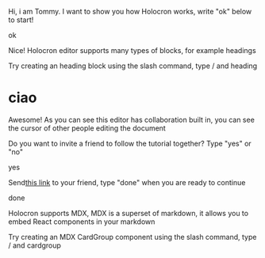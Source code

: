 Hi, i am Tommy. I want to show you how Holocron works, write "ok" below to start!

ok

Nice! Holocron editor supports many types of blocks, for example headings

Try creating an heading block using the slash command, type / and heading

# ciao

Awesome! As you can see this editor has collaboration built in, you can see the cursor of other people editing the document

Do you want to invite a friend to follow the tutorial together? Type "yes" or "no"

yes

Send[this link](http://localhost:5467/invitation/973c18c84468436396cc7efa4c5b8d35) to your friend, type "done" when you are ready to continue

done

Holocron supports MDX, MDX is a superset of markdown, it allows you to embed React components in your markdown

Try creating an MDX CardGroup component using the slash command, type / and cardgroup